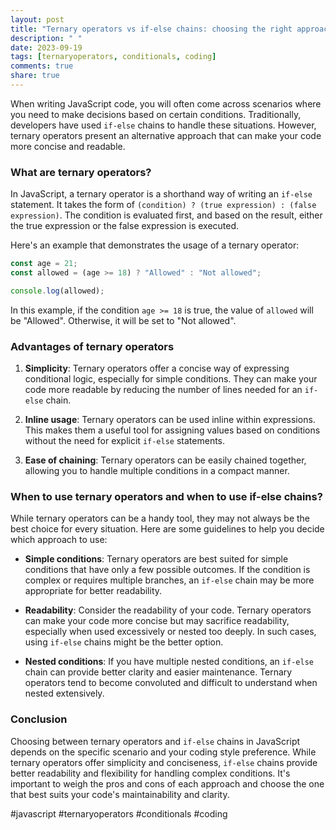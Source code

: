 ```yaml
---
layout: post
title: "Ternary operators vs if-else chains: choosing the right approach in JavaScript"
description: " "
date: 2023-09-19
tags: [ternaryoperators, conditionals, coding]
comments: true
share: true
---
```


When writing JavaScript code, you will often come across scenarios where you need to make decisions based on certain conditions. Traditionally, developers have used `if-else` chains to handle these situations. However, ternary operators present an alternative approach that can make your code more concise and readable.

### What are ternary operators?

In JavaScript, a ternary operator is a shorthand way of writing an `if-else` statement. It takes the form of `(condition) ? (true expression) : (false expression)`. The condition is evaluated first, and based on the result, either the true expression or the false expression is executed.

Here's an example that demonstrates the usage of a ternary operator:

```javascript
const age = 21;
const allowed = (age >= 18) ? "Allowed" : "Not allowed";

console.log(allowed);
```

In this example, if the condition `age >= 18` is true, the value of `allowed` will be "Allowed". Otherwise, it will be set to "Not allowed".

### Advantages of ternary operators

1. **Simplicity**: Ternary operators offer a concise way of expressing conditional logic, especially for simple conditions. They can make your code more readable by reducing the number of lines needed for an `if-else` chain.

2. **Inline usage**: Ternary operators can be used inline within expressions. This makes them a useful tool for assigning values based on conditions without the need for explicit `if-else` statements.

3. **Ease of chaining**: Ternary operators can be easily chained together, allowing you to handle multiple conditions in a compact manner.

### When to use ternary operators and when to use if-else chains?

While ternary operators can be a handy tool, they may not always be the best choice for every situation. Here are some guidelines to help you decide which approach to use:

- **Simple conditions**: Ternary operators are best suited for simple conditions that have only a few possible outcomes. If the condition is complex or requires multiple branches, an `if-else` chain may be more appropriate for better readability.

- **Readability**: Consider the readability of your code. Ternary operators can make your code more concise but may sacrifice readability, especially when used excessively or nested too deeply. In such cases, using `if-else` chains might be the better option.

- **Nested conditions**: If you have multiple nested conditions, an `if-else` chain can provide better clarity and easier maintenance. Ternary operators tend to become convoluted and difficult to understand when nested extensively.

### Conclusion

Choosing between ternary operators and `if-else` chains in JavaScript depends on the specific scenario and your coding style preference. While ternary operators offer simplicity and conciseness, `if-else` chains provide better readability and flexibility for handling complex conditions. It's important to weigh the pros and cons of each approach and choose the one that best suits your code's maintainability and clarity.

#javascript #ternaryoperators #conditionals #coding